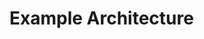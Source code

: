 # Example Architecture

<Mermaid :value="`
  flowchart TD
    a(Tentacle PLC)
    b(Tentacle PLC UI)
    c(Code Server)
    d(Web Browser)
    e(MQTT Broker)
    f(MQTT Client)
    g(remote I/O)
    f <--> e
    d --> b & c
    e <-- Sparkplug B --> a
    subgraph ipc[Linux IPC]
    subgraph Docker
    b & c --> a
    end
    end
    a <-- Modbus TCP - - - <i>Future: OPC-UA, Ethernet/IP or REST</i> --> g
`"/>

